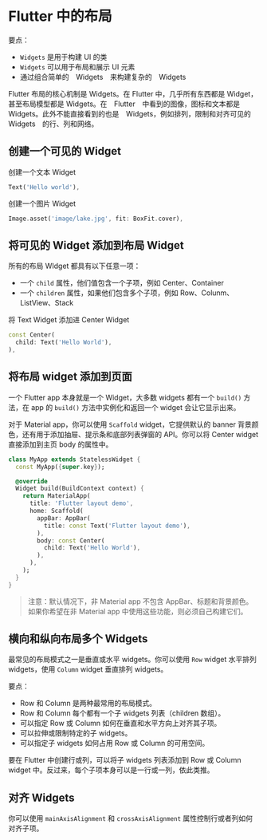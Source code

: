 # Flutter 中的布局

要点：

- `Widgets` 是用于构建 UI 的类
- `Widgets` 可以用于布局和展示 UI 元素
- 通过组合简单的　Widgets　来构建复杂的　Widgets

Flutter 布局的核心机制是 Widgets。在 Flutter 中，几乎所有东西都是 Widget，甚至布局模型都是 Widgets。在　Flutter　中看到的图像，图标和文本都是　Widgets。此外不能直接看到的也是　Widgets，例如排列，限制和对齐可见的　Widgets　的行、列和网络。

## 创建一个可见的 Widget

创建一个文本 Widget

```dart
Text('Hello world'),
```

创建一个图片 Widget

```dart
Image.asset('image/lake.jpg', fit: BoxFit.cover),
```

## 将可见的 Widget 添加到布局 Widget

所有的布局 WIdget 都具有以下任意一项：

- 一个 `child` 属性，他们值包含一个子项，例如 Center、Container
- 一个 `children` 属性，如果他们包含多个子项，例如 Row、Colunm、ListView、Stack

将 Text Widget 添加进 Center Widget

```dart
const Center(
  child: Text('Hello World'),
),
```

## 将布局 widget 添加到页面

一个 Flutter app 本身就是一个 Widget，大多数 widgets 都有一个 `build()` 方法，在 app 的 `build()` 方法中实例化和返回一个 widget 会让它显示出来。

对于 Material app，你可以使用 `Scaffold` widget，它提供默认的 banner 背景颜色，还有用于添加抽屉、提示条和底部列表弹窗的 API。你可以将 Center widget 直接添加到主页 body 的属性中。

```dart
class MyApp extends StatelessWidget {
  const MyApp({super.key});

  @override
  Widget build(BuildContext context) {
    return MaterialApp(
      title: 'Flutter layout demo',
      home: Scaffold(
        appBar: AppBar(
          title: const Text('Flutter layout demo'),
        ),
        body: const Center(
          child: Text('Hello World'),
        ),
      ),
    );
  }
}
```

> 注意：默认情况下，非 Material app 不包含 AppBar、标题和背景颜色。如果你希望在非 Material app 中使用这些功能，则必须自己构建它们。

## 横向和纵向布局多个 Widgets

最常见的布局模式之一是垂直或水平 widgets。你可以使用 `Row` widget 水平排列 widgets，使用 `Column` widget 垂直排列 widgets。

要点：

- Row 和 Column 是两种最常用的布局模式。
- Row 和 Column 每个都有一个子 widgets 列表（children 数组）。
- 可以指定 Row 或 Column 如何在垂直和水平方向上对齐其子项。
- 可以拉伸或限制特定的子 widgets。
- 可以指定子 widgets 如何占用 Row 或 Column 的可用空间。

要在 Flutter 中创建行或列，可以将子 widgets 列表添加到 Row 或 Column widget 中。反过来，每个子项本身可以是一行或一列，依此类推。

## 对齐 Widgets

你可以使用 `mainAxisAlignment` 和 `crossAxisAlignment` 属性控制行或者列如何对齐子项。

